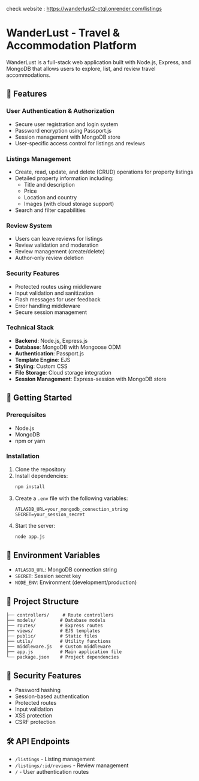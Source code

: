 check website : https://wanderlust2-ctql.onrender.com/listings

# WanderLust - Travel & Accommodation Platform

WanderLust is a full-stack web application built with Node.js, Express, and MongoDB that allows users to explore, list, and review travel accommodations.

## 🌟 Features

### User Authentication & Authorization
- Secure user registration and login system
- Password encryption using Passport.js
- Session management with MongoDB store
- User-specific access control for listings and reviews

### Listings Management
- Create, read, update, and delete (CRUD) operations for property listings
- Detailed property information including:
  - Title and description
  - Price
  - Location and country
  - Images (with cloud storage support)
- Search and filter capabilities

### Review System
- Users can leave reviews for listings
- Review validation and moderation
- Review management (create/delete)
- Author-only review deletion

### Security Features
- Protected routes using middleware
- Input validation and sanitization
- Flash messages for user feedback
- Error handling middleware
- Secure session management

### Technical Stack
- **Backend**: Node.js, Express.js
- **Database**: MongoDB with Mongoose ODM
- **Authentication**: Passport.js
- **Template Engine**: EJS
- **Styling**: Custom CSS
- **File Storage**: Cloud storage integration
- **Session Management**: Express-session with MongoDB store

## 🚀 Getting Started

### Prerequisites
- Node.js
- MongoDB
- npm or yarn

### Installation
1. Clone the repository
2. Install dependencies:
   ```bash
   npm install
   ```
3. Create a `.env` file with the following variables:
   ```
   ATLASDB_URL=your_mongodb_connection_string
   SECRET=your_session_secret
   ```
4. Start the server:
   ```bash
   node app.js
   ```

## 🔧 Environment Variables
- `ATLASDB_URL`: MongoDB connection string
- `SECRET`: Session secret key
- `NODE_ENV`: Environment (development/production)

## 📁 Project Structure
```
├── controllers/     # Route controllers
├── models/         # Database models
├── routes/         # Express routes
├── views/          # EJS templates
├── public/         # Static files
├── utils/          # Utility functions
├── middleware.js   # Custom middleware
├── app.js          # Main application file
└── package.json    # Project dependencies
```

## 🔐 Security Features
- Password hashing
- Session-based authentication
- Protected routes
- Input validation
- XSS protection
- CSRF protection

## 🛠️ API Endpoints
- `/listings` - Listing management
- `/listings/:id/reviews` - Review management
- `/` - User authentication routes

